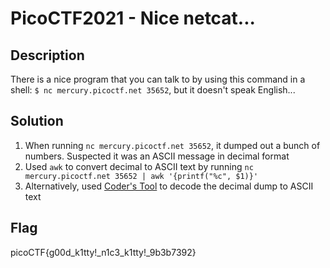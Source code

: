 # PicoCTF2021 - Nice netcat...

## Description
There is a nice program that you can talk to by using this command in a shell: ```$ nc mercury.picoctf.net 35652```, but it doesn't speak English...

## Solution
1. When running ```nc mercury.picoctf.net 35652```, it dumped out a bunch of numbers. Suspected it was an ASCII message in decimal format
2. Used ```awk``` to convert decimal to ASCII text by running ```nc mercury.picoctf.net 35652 | awk '{printf("%c", $1)}'```
3. Alternatively, used [Coder's Tool](https://www.coderstool.com/decimal-to-ascii) to decode the decimal dump to ASCII text

## Flag
picoCTF{g00d_k1tty!_n1c3_k1tty!_9b3b7392}
